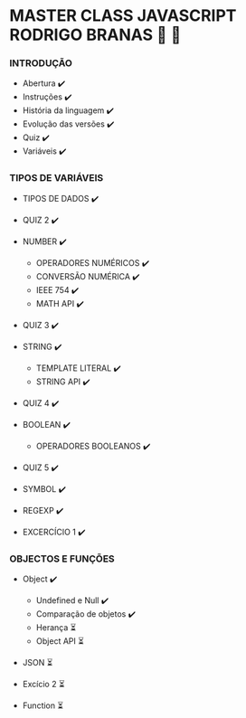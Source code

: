 # MASTER CLASS JAVASCRIPT RODRIGO BRANAS :rocket: :page_with_curl:

### INTRODUÇÃO

* Abertura :heavy_check_mark:
* Instruções :heavy_check_mark:
* História da linguagem :heavy_check_mark:
* Evolução das versões :heavy_check_mark:
* Quiz :heavy_check_mark:
* Variáveis :heavy_check_mark:

### TIPOS DE VARIÁVEIS

* TIPOS DE DADOS :heavy_check_mark:
* QUIZ 2 :heavy_check_mark:
* NUMBER :heavy_check_mark:
  * OPERADORES NUMÉRICOS :heavy_check_mark:
  * CONVERSÃO NUMÉRICA :heavy_check_mark:
  * IEEE 754 :heavy_check_mark:
  * MATH API :heavy_check_mark:

* QUIZ 3 :heavy_check_mark:
* STRING :heavy_check_mark:
  * TEMPLATE LITERAL :heavy_check_mark:
  * STRING API :heavy_check_mark:

* QUIZ 4 :heavy_check_mark:
* BOOLEAN :heavy_check_mark:
  * OPERADORES BOOLEANOS :heavy_check_mark:

* QUIZ 5 :heavy_check_mark:
* SYMBOL :heavy_check_mark:
* REGEXP :heavy_check_mark:
* EXCERCÍCIO 1 :heavy_check_mark:


### OBJECTOS E FUNÇÕES 

* Object :heavy_check_mark:
   * Undefined e Null :heavy_check_mark:
   * Comparação de objetos :heavy_check_mark:
   * Herança :hourglass_flowing_sand:
   * Object API :hourglass_flowing_sand:

* JSON :hourglass_flowing_sand:
* Excício 2 :hourglass_flowing_sand:
* Function :hourglass_flowing_sand:


